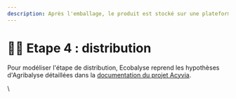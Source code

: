 ```yaml
---
description: Après l'emballage, le produit est stocké sur une plateforme de distribution
---
```


# 👷‍♀️ Etape 4 : distribution

Pour modéliser l'étape de distribution, Ecobalyse reprend les hypothèses d'Agribalyse détaillées dans la [documentation du projet Acyvia](https://entrepot.recherche.data.gouv.fr/dataset.xhtml?persistentId=doi:10.57745/ZGV4KI).&#x20;





\
